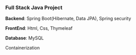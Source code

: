 ### Full Stack Java Project


**Backend**: Spring Boot(Hibernate, Data JPA), Spring security 

**FrontEnd**: Html, Css, Thymeleaf

**Database**: MySQL 

Containerization

